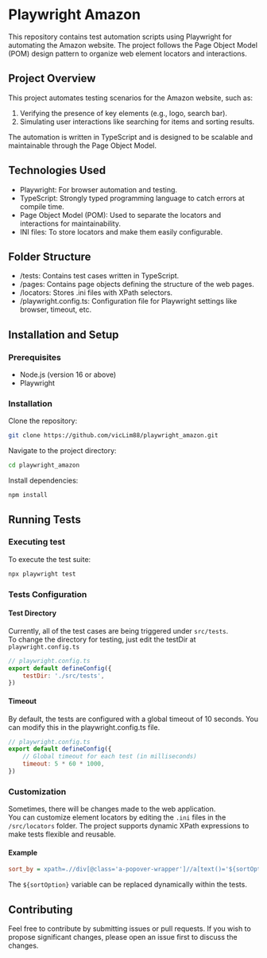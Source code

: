 # Playwright Amazon
This repository contains test automation scripts using Playwright for automating the Amazon website. The project follows the Page Object Model (POM) design pattern to organize web element locators and interactions.

## Project Overview
This project automates testing scenarios for the Amazon website, such as:

1. Verifying the presence of key elements (e.g., logo, search bar).
2. Simulating user interactions like searching for items and sorting results.

The automation is written in TypeScript and is designed to be scalable and maintainable through the Page Object Model.

## Technologies Used

* Playwright: For browser automation and testing.
* TypeScript: Strongly typed programming language to catch errors at compile time.
* Page Object Model (POM): Used to separate the locators and interactions for maintainability.
* INI files: To store locators and make them easily configurable.

## Folder Structure
* /tests: Contains test cases written in TypeScript.
* /pages: Contains page objects defining the structure of the web pages.
* /locators: Stores .ini files with XPath selectors.
* /playwright.config.ts: Configuration file for Playwright settings like browser, timeout, etc.

## Installation and Setup
### Prerequisites
* Node.js (version 16 or above)
* Playwright
### Installation
Clone the repository:
```bash
git clone https://github.com/vicLim88/playwright_amazon.git
```

Navigate to the project directory:
```bash
cd playwright_amazon
```

Install dependencies:
```node
npm install
```

## Running Tests
### Executing test
To execute the test suite:
```bash
npx playwright test
```

### Tests Configuration
#### Test Directory
Currently, all of the test cases are being triggered under
`src/tests`.<br>
To change the directory for testing, just edit the testDir at `playwright.config.ts`
```javascript
// playwright.config.ts
export default defineConfig({
    testDir: './src/tests',
})
```
#### Timeout
By default, the tests are configured with a global timeout of 10 seconds. You can modify this in the playwright.config.ts file.
```javascript
// playwright.config.ts
export default defineConfig({
    // Global timeout for each test (in milliseconds)
    timeout: 5 * 60 * 1000,
})
```

### Customization
Sometimes, there will be changes made to the web application. <br>
You can customize element locators by editing the `.ini` files in the `/src/locators` folder. The project supports dynamic XPath expressions to make tests flexible and reusable.
#### Example
```ini
sort_by = xpath=.//div[@class='a-popover-wrapper']//a[text()='${sortOption}']
```
The `${sortOption}` variable can be replaced dynamically within the tests.

## Contributing
Feel free to contribute by submitting issues or pull requests. If you wish to propose significant changes, please open an issue first to discuss the changes.